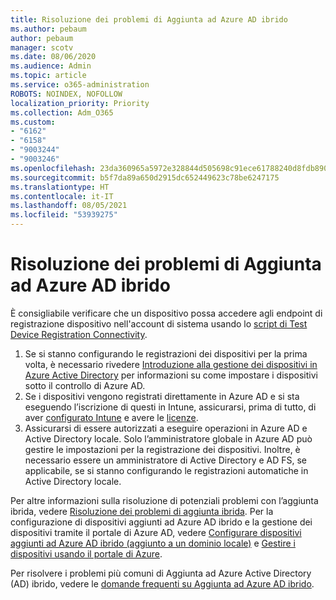 ```yaml
---
title: Risoluzione dei problemi di Aggiunta ad Azure AD ibrido
ms.author: pebaum
author: pebaum
manager: scotv
ms.date: 08/06/2020
ms.audience: Admin
ms.topic: article
ms.service: o365-administration
ROBOTS: NOINDEX, NOFOLLOW
localization_priority: Priority
ms.collection: Adm_O365
ms.custom:
- "6162"
- "6158"
- "9003244"
- "9003246"
ms.openlocfilehash: 23da360965a5972e328844d505698c91ece61788240d8fdb8909fff3a7ef0d7f
ms.sourcegitcommit: b5f7da89a650d2915dc652449623c78be6247175
ms.translationtype: HT
ms.contentlocale: it-IT
ms.lasthandoff: 08/05/2021
ms.locfileid: "53939275"
---
```

# <a name="troubleshoot-hybrid-azure-ad-join"></a>Risoluzione dei problemi di Aggiunta ad Azure AD ibrido

È consigliabile verificare che un dispositivo possa accedere agli endpoint di registrazione dispositivo nell'account di sistema usando lo [script di Test Device Registration Connectivity](https://docs.microsoft.com/samples/azure-samples/testdeviceregconnectivity/testdeviceregconnectivity/).

1. Se si stanno configurando le registrazioni dei dispositivi per la prima volta, è necessario rivedere [Introduzione alla gestione dei dispositivi in Azure Active Directory](https://docs.microsoft.com/samples/azure-samples/testdeviceregconnectivity/testdeviceregconnectivity/) per informazioni su come impostare i dispositivi sotto il controllo di Azure AD.
1. Se i dispositivi vengono registrati direttamente in Azure AD e si sta eseguendo l’iscrizione di questi in Intune, assicurarsi, prima di tutto, di aver [configurato Intune](https://docs.microsoft.com/mem/intune/enrollment/device-enrollment?WT.mc_id=Portal-Microsoft_Azure_Support) e avere le [licenze](https://docs.microsoft.com/mem/intune/fundamentals/licenses-assign?WT.mc_id=Portal-Microsoft_Azure_Support).
1. Assicurarsi di essere autorizzati a eseguire operazioni in Azure AD e Active Directory locale. Solo l’amministratore globale in Azure AD può gestire le impostazioni per la registrazione dei dispositivi. Inoltre, è necessario essere un amministratore di Active Directory e AD FS, se applicabile, se si stanno configurando le registrazioni automatiche in Active Directory locale.

Per altre informazioni sulla risoluzione di potenziali problemi con l’aggiunta ibrida, vedere [Risoluzione dei problemi di aggiunta ibrida](https://docs.microsoft.com/azure/active-directory/devices/troubleshoot-hybrid-join-windows-current). Per la configurazione di dispositivi aggiunti ad Azure AD ibrido e la gestione dei dispositivi tramite il portale di Azure AD, vedere [Configurare dispositivi aggiunti ad Azure AD ibrido (aggiunto a un dominio locale)](https://docs.microsoft.com/azure/active-directory/devices/hybrid-azuread-join-plan?WT.mc_id=Portal-Microsoft_Azure_Support) e [Gestire i dispositivi usando il portale di Azure](https://docs.microsoft.com/azure/active-directory/devices/device-management-azure-portal?WT.mc_id=Portal-Microsoft_Azure_Support).

Per risolvere i problemi più comuni di Aggiunta ad Azure Active Directory (AD) ibrido, vedere le [domande frequenti su Aggiunta ad Azure AD ibrido](https://docs.microsoft.com/azure/active-directory/devices/faq#hybrid-azure-ad-join-faq).
